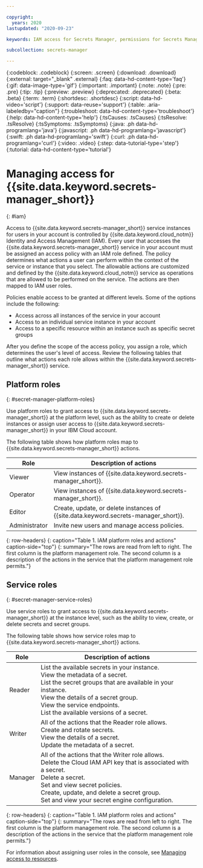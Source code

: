 ```yaml
---

copyright:
  years: 2020
lastupdated: "2020-09-23"

keywords: IAM access for Secrets Manager, permissions for Secrets Manager, identity and access management for Secrets Manager, roles for Secrets Manager, actions for Secrets Manager, assigning access for Secrets Manager

subcollection: secrets-manager

---
```


{:codeblock: .codeblock}
{:screen: .screen}
{:download: .download}
{:external: target="_blank" .external}
{:faq: data-hd-content-type='faq'}
{:gif: data-image-type='gif'}
{:important: .important}
{:note: .note}
{:pre: .pre}
{:tip: .tip}
{:preview: .preview}
{:deprecated: .deprecated}
{:beta: .beta}
{:term: .term}
{:shortdesc: .shortdesc}
{:script: data-hd-video='script'}
{:support: data-reuse='support'}
{:table: .aria-labeledby="caption"}
{:troubleshoot: data-hd-content-type='troubleshoot'}
{:help: data-hd-content-type='help'}
{:tsCauses: .tsCauses}
{:tsResolve: .tsResolve}
{:tsSymptoms: .tsSymptoms}
{:java: .ph data-hd-programlang='java'}
{:javascript: .ph data-hd-programlang='javascript'}
{:swift: .ph data-hd-programlang='swift'}
{:curl: .ph data-hd-programlang='curl'}
{:video: .video}
{:step: data-tutorial-type='step'}
{:tutorial: data-hd-content-type='tutorial'}

# Managing access for {{site.data.keyword.secrets-manager_short}}
{: #iam}

Access to {{site.data.keyword.secrets-manager_short}} service instances for users in your account is controlled by {{site.data.keyword.cloud_notm}} Identity and Access Management (IAM). Every user that accesses the {{site.data.keyword.secrets-manager_short}} service in your account must be assigned an access policy with an IAM role defined. The policy determines what actions a user can perform within the context of the service or instance that you select. The allowable actions are customized and defined by the {{site.data.keyword.cloud_notm}} service as operations that are allowed to be performed on the service. The actions are then mapped to IAM user roles.

Policies enable access to be granted at different levels. Some of the options include the following: 

* Access across all instances of the service in your account
* Access to an individual service instance in your account
* Access to a specific resource within an instance such as specific secret groups

After you define the scope of the access policy, you assign a role, which determines the user's level of access. Review the following tables that outline what actions each role allows within the {{site.data.keyword.secrets-manager_short}} service.

## Platform roles
{: #secret-manager-platform-roles}

Use platform roles to grant access to {{site.data.keyword.secrets-manager_short}} at the platform level, such as the ability to create or delete instances or assign user access to {{site.data.keyword.secrets-manager_short}} in your IBM Cloud account.

The following table shows how platform roles map to {{site.data.keyword.secrets-manager_short}} actions.

| Role | Description of actions | 
|----------------|------------------------|
| Viewer         | View instances of {{site.data.keyword.secrets-manager_short}}. |
| Operator       | View instances of {{site.data.keyword.secrets-manager_short}}. |
| Editor         | Create, update, or delete instances of {{site.data.keyword.secrets-manager_short}}. | 
| Administrator  | Invite new users and manage access policies. |
{: row-headers}
{: caption="Table 1. IAM platform roles and actions" caption-side="top"}
{: summary="The rows are read from left to right. The first column is the platform management role. The second column is a description of the actions in the service that the platform management role permits."}

## Service roles
{: #secret-manager-service-roles}

Use service roles to grant access to {{site.data.keyword.secrets-manager_short}} at the instance level, such as the ability to view, create, or delete secrets and secret groups. 

The following table shows how service roles map to {{site.data.keyword.secrets-manager_short}} actions.

| Role | Description of actions | 
|----------------|------------------------|
| Reader         | List the available secrets in your instance. <br> View the metadata of a secret. </br> List the secret groups that are available in your instance. </br>View the details of a secret group. </br> View the service endpoints. </br> List the available versions of a secret. |
| Writer         | All of the actions that the Reader role allows. </br> Create and rotate secrets. </br> View the details of a secret. </br> Update the metadata of a secret. </br> |
| Manager        | All of the actions that the Writer role allows. </br> Delete the Cloud IAM API key that is associated with a secret. </br> Delete a secret. </br> Set and view secret policies. </br> Create, update, and delete a secret group. </br> Set and view your secret engine configuration.| 
{: row-headers}
{: caption="Table 1. IAM platform roles and actions" caption-side="top"}
{: summary="The rows are read from left to right. The first column is the platform management role. The second column is a description of the actions in the service that the platform management role permits."}

For information about assigning user roles in the console, see [Managing access to resources](/docs/account?topic=account-assign-access-resources).


